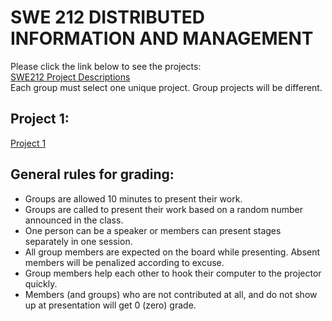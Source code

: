 # SWE 212 DISTRIBUTED INFORMATION AND MANAGEMENT

Please click the link below to see the projects: <br>
[SWE212 Project Descriptions](SWE212_ProjectDescriptions_2024.pdf) <br>
Each group must select one unique project. Group projects will be different. 

## Project 1: 
<a href="pro1.pdf">Project 1</a>

## General rules for grading:
* Groups are allowed 10 minutes to present their work.
* Groups are called to present their work based on a random number announced in the class. 
* One person can be a speaker or members can present stages separately in one session.
* All group members are expected on the board while presenting. Absent members will be penalized according to excuse.
* Group members help each other to hook their computer to the projector quickly.
* Members (and groups) who are not contributed at all, and do not show up at presentation will get 0 (zero) grade.
